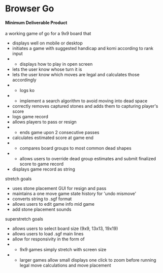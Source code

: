 # Browser Go 
#### Minimum Deliverable Product

a working game of go for a 9x9 board that
* displays well on mobile or desktop
* initiates a game with suggested handicap and komi according to rank input
* * displays how to play in open screen
* lets the user know whose turn it is
* lets the user know which moves are legal and calculates those accordingly
* * logs ko
* * implement a search algorithm to avoid moving into dead space
* correctly removes captured stones and adds them to capturing player's score
* logs game record
* allows players to pass or resign
* * ends game upon 2 consecutive passes
* calculates estimated score at game end
* * compares board groups to most common dead shapes
* * allows users to override dead group estimates and submit finalized score to game record
* displays game record as string

stretch goals
* uses stone placement GUI for resign and pass
* maintains a one move game state history for 'undo mismove'
* converts string to .sgf format
* allows users to edit game info mid game
* add stone placement sounds
  
superstretch goals
* allows users to select board size (9x9, 13x13, 19x19)
* allows users to load .sgf main lines
* allow for responsivity in the form of
* * 9x9 games simply stretch with screen size
* * larger games allow small displays one click to zoom before running legal move calculations and move placement

<!-- describe go with images of game-->

<!-- List of technologies used -->

<!-- How to play, link to deploy -->

<!-- roadmap -->
